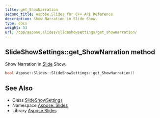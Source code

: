 ```yaml
---
title: get_ShowNarration
second_title: Aspose.Slides for C++ API Reference
description: Show Narration in Slide Show.
type: docs
weight: 53
url: /cpp/aspose.slides/slideshowsettings/get_shownarration/
---
```

## SlideShowSettings::get_ShowNarration method


Show Narration in [Slide](../../slide/) Show.

```cpp
bool Aspose::Slides::SlideShowSettings::get_ShowNarration()
```

## See Also

* Class [SlideShowSettings](../)
* Namespace [Aspose::Slides](../../)
* Library [Aspose.Slides](../../../)
